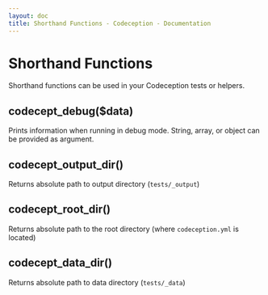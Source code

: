 ```yaml
---
layout: doc
title: Shorthand Functions - Codeception - Documentation
---
```


# Shorthand Functions

Shorthand functions can be used in your Codeception tests or helpers. 

## codecept_debug($data)

Prints information when running in debug mode. String, array, or object can be provided as argument.
  
## codecept_output_dir()
  
Returns absolute path to output directory (`tests/_output`)
  
## codecept_root_dir()
 
Returns absolute path to the root directory (where `codeception.yml` is located)
 
## codecept_data_dir()
 
Returns absolute path to data directory (`tests/_data`)
